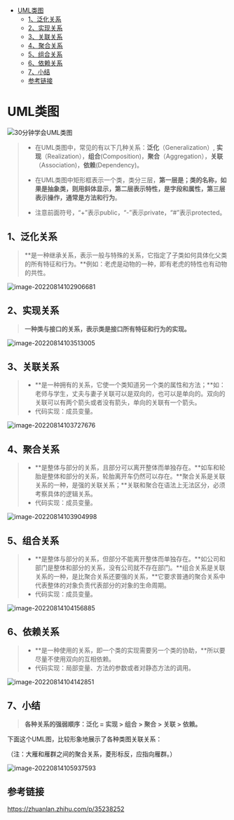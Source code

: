 - [ UML类图](#head1)
	- [ 1、泛化关系](#head2)
	- [ 2、实现关系](#head3)
	- [ 3、关联关系](#head4)
	- [ 4、聚合关系](#head5)
	- [ 5、组合关系](#head6)
	- [ 6、依赖关系](#head7)
	- [ 7、小结](#head8)
	- [ 参考链接](#head9)
# <span id="head1"> UML类图</span>

![30分钟学会UML类图](https://pic1.zhimg.com/v2-941a070601f399d992125ef31261637e_1440w.jpg?source=172ae18b)

> - 在UML类图中，常见的有以下几种关系：**泛化**（Generalization）, **实现**（Realization），**组合**(Composition)，**聚合**（Aggregation），**关联**（Association)，**依赖**(Dependency)。
>
> - 在UML类图中矩形框表示一个类，类分三层，**第一层是；类的名称，如果是抽象类，则用斜体显示，第二层表示特性，是字段和属性，第三层表示操作，通常是方法和行为**。
> - 注意前面符号，“+”表示public，“-”表示private，“#”表示protected。

## <span id="head2"> 1、泛化关系</span>

> **是一种继承关系，表示一般与特殊的关系，它指定了子类如何具体化父类的所有特征和行为。**例如：老虎是动物的一种，即有老虎的特性也有动物的共性。

![image-20220814102906681](C:\Users\16693\AppData\Roaming\Typora\typora-user-images\image-20220814102906681.png)

## <span id="head3"> 2、实现关系</span>

> **一种类与接口的关系，表示类是接口所有特征和行为的实现。**

![image-20220814103513005](C:\Users\16693\AppData\Roaming\Typora\typora-user-images\image-20220814103513005.png)

## <span id="head4"> 3、关联关系</span>

> - **是一种拥有的关系，它使一个类知道另一个类的属性和方法；**如：老师与学生，丈夫与妻子关联可以是双向的，也可以是单向的。双向的关联可以有两个箭头或者没有箭头，单向的关联有一个箭头。
> - 代码实现：成员变量。

![image-20220814103727676](C:\Users\16693\AppData\Roaming\Typora\typora-user-images\image-20220814103727676.png)

## <span id="head5"> 4、聚合关系</span>

> - **是整体与部分的关系，且部分可以离开整体而单独存在。**如车和轮胎是整体和部分的关系，轮胎离开车仍然可以存在。**聚合关系是关联关系的一种，是强的关联关系；**关联和聚合在语法上无法区分，必须考察具体的逻辑关系。
> - 代码实现：成员变量。

![image-20220814103904998](C:\Users\16693\AppData\Roaming\Typora\typora-user-images\image-20220814103904998.png)

## <span id="head6"> 5、组合关系</span>

> - **是整体与部分的关系，但部分不能离开整体而单独存在。**如公司和部门是整体和部分的关系，没有公司就不存在部门。**组合关系是关联关系的一种，是比聚合关系还要强的关系，**它要求普通的聚合关系中代表整体的对象负责代表部分的对象的生命周期。
> - 代码实现：成员变量。

![image-20220814104156885](C:\Users\16693\AppData\Roaming\Typora\typora-user-images\image-20220814104156885.png)

## <span id="head7"> 6、依赖关系</span>

> - **是一种使用的关系，即一个类的实现需要另一个类的协助，**所以要尽量不使用双向的互相依赖。
> - 代码实现：局部变量、方法的参数或者对静态方法的调用。

![image-20220814104142851](C:\Users\16693\AppData\Roaming\Typora\typora-user-images\image-20220814104142851.png)

## <span id="head8"> 7、小结</span>

> **各种关系的强弱顺序：泛化 = 实现 > 组合 > 聚合 > 关联 > 依赖。**

下面这个UML图，比较形象地展示了各种类图关联关系：

（注：大雁和雁群之间的聚合关系，菱形标反，应指向雁群。）

![image-20220814105937593](C:\Users\16693\AppData\Roaming\Typora\typora-user-images\image-20220814105937593.png)



## <span id="head9"> 参考链接</span>

https://zhuanlan.zhihu.com/p/35238252